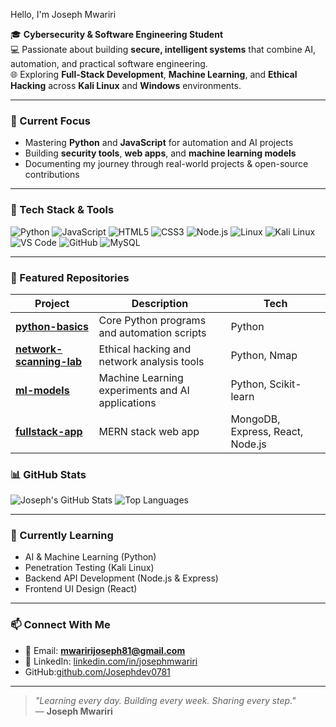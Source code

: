 Hello, I'm Joseph Mwariri

🎓 **Cybersecurity & Software Engineering Student**  
💻 Passionate about building **secure, intelligent systems** that combine AI, automation, and practical software engineering.  
🌐 Exploring **Full-Stack Development**, **Machine Learning**, and **Ethical Hacking** across **Kali Linux** and **Windows** environments.

---

### 🚀 Current Focus
- Mastering **Python** and **JavaScript** for automation and AI projects  
- Building **security tools**, **web apps**, and **machine learning models**  
- Documenting my journey through real-world projects & open-source contributions  

---

### 🧠 Tech Stack & Tools
![Python](https://img.shields.io/badge/Python-3776AB?style=for-the-badge&logo=python&logoColor=white)
![JavaScript](https://img.shields.io/badge/JavaScript-F7DF1E?style=for-the-badge&logo=javascript&logoColor=black)
![HTML5](https://img.shields.io/badge/HTML5-E34F26?style=for-the-badge&logo=html5&logoColor=white)
![CSS3](https://img.shields.io/badge/CSS3-1572B6?style=for-the-badge&logo=css3&logoColor=white)
![Node.js](https://img.shields.io/badge/Node.js-339933?style=for-the-badge&logo=nodedotjs&logoColor=white)
![Linux](https://img.shields.io/badge/Linux-FCC624?style=for-the-badge&logo=linux&logoColor=black)
![Kali Linux](https://img.shields.io/badge/Kali_Linux-557C94?style=for-the-badge&logo=kali-linux&logoColor=white)
![VS Code](https://img.shields.io/badge/VS%20Code-0078D4?style=for-the-badge&logo=visual-studio-code&logoColor=white)
![GitHub](https://img.shields.io/badge/GitHub-181717?style=for-the-badge&logo=github&logoColor=white)
![MySQL](https://img.shields.io/badge/MySQL-005C84?style=for-the-badge&logo=mysql&logoColor=white)

---

### 📂 Featured Repositories
| Project | Description | Tech |
|----------|--------------|------|
| [**python-basics**](https://github.com/Josephdev0781/python-basics) | Core Python programs and automation scripts | Python |
| [**network-scanning-lab**](https://github.com/Josephdev0781/network-scanning-lab) | Ethical hacking and network analysis tools | Python, Nmap |
| [**ml-models**](https://github.com/Josephdev0781/ml-models) | Machine Learning experiments and AI applications | Python, Scikit-learn |
| [**fullstack-app**](https://github.com/Josephdev0781/fullstack-app) | MERN stack web app | MongoDB, Express, React, Node.js |

### 📊 GitHub Stats
![Joseph's GitHub Stats](https://github-readme-stats.vercel.app/api?username=Josephdev0781&show_icons=true&theme=tokyonight)
![Top Languages](https://github-readme-stats.vercel.app/api/top-langs/?username=Josephdev0781&layout=compact&theme=tokyonight)

---

### 🌱 Currently Learning
- AI & Machine Learning (Python)  
- Penetration Testing (Kali Linux)  
- Backend API Development (Node.js & Express)  
- Frontend UI Design (React)

---

### 📫 Connect With Me
- 📧 Email: **mwaririjoseph81@gmail.com**  
- 💼 LinkedIn: [linkedin.com/in/josephmwariri](https://linkedin.com/in/josephmwariri)   
-  GitHub:[github.com/Josephdev0781](https://github.com/yourusername)

---

> *"Learning every day. Building every week. Sharing every step."*  
> — **Joseph Mwariri**

<!--
**Josephdev0781/Josephdev0781** is a ✨ _special_ ✨ repository because its `README.md` (this file) appears on your GitHub profile.

Here are some ideas to get you started:

- 🔭 I’m currently working on ...
- 🌱 I’m currently learning ...
- 👯 I’m looking to collaborate on ...
- 🤔 I’m looking for help with ...
- 💬 Ask me about ...
- 📫 How to reach me: ...
- 😄 Pronouns: ...
- ⚡ Fun fact: ...
-->
